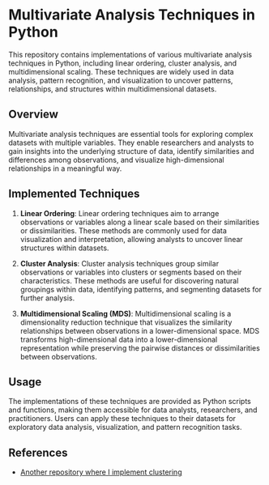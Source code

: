# Multivariate Analysis Techniques in Python

This repository contains implementations of various multivariate analysis techniques in Python, including linear ordering, cluster analysis, and multidimensional scaling. These techniques are widely used in data analysis, pattern recognition, and visualization to uncover patterns, relationships, and structures within multidimensional datasets.

## Overview
Multivariate analysis techniques are essential tools for exploring complex datasets with multiple variables. They enable researchers and analysts to gain insights into the underlying structure of data, identify similarities and differences among observations, and visualize high-dimensional relationships in a meaningful way.

## Implemented Techniques
1. **Linear Ordering**: Linear ordering techniques aim to arrange observations or variables along a linear scale based on their similarities or dissimilarities. These methods are commonly used for data visualization and interpretation, allowing analysts to uncover linear structures within datasets.

2. **Cluster Analysis**: Cluster analysis techniques group similar observations or variables into clusters or segments based on their characteristics. These methods are useful for discovering natural groupings within data, identifying patterns, and segmenting datasets for further analysis.

3. **Multidimensional Scaling (MDS)**: Multidimensional scaling is a dimensionality reduction technique that visualizes the similarity relationships between observations in a lower-dimensional space. MDS transforms high-dimensional data into a lower-dimensional representation while preserving the pairwise distances or dissimilarities between observations.

## Usage
The implementations of these techniques are provided as Python scripts and functions, making them accessible for data analysts, researchers, and practitioners. Users can apply these techniques to their datasets for exploratory data analysis, visualization, and pattern recognition tasks.

## References
- [Another repository where I implement clustering](https://github.com/kottoization/SDG-Cluster-Analysis)
